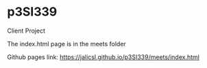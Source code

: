 # p3SI339
Client Project 

The index.html page is in the meets folder

Github pages link:
https://jalicsl.github.io/p3SI339/meets/index.html
